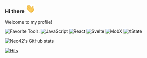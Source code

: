 ### Hi there&nbsp;<img src="./hi.gif" width="30px">

Welcome to my profile!

![Favorite Tools:](https://img.shields.io/badge/favorite%20tools:%20-%23000.svg?&style=for-the-badge)
![JavaScript](https://img.shields.io/badge/javascript%20-%23.svg?&style=for-the-badge&logo=javascript&logoColor=black&color=F7DF1E)
![React](https://img.shields.io/badge/react%20-%23.svg?&style=for-the-badge&logo=react&logoColor=black&color=61DAFB)
![Svelte](https://img.shields.io/badge/svelte%20-%23.svg?&style=for-the-badge&logo=svelte&logoColor=FFF&color=FF3E00)
![MobX](https://img.shields.io/badge/mobx%20-%23.svg?&style=for-the-badge&logo=mobx&logoColor=white&color=FF9955)
![XState](https://img.shields.io/badge/xstate%20-%23.svg?&style=for-the-badge&logo=xstate&logoColor=white&color=black)

![Neo42's GitHub stats](https://github-readme-stats.vercel.app/api?username=neo42&show_icons=false&theme=graywhite&count_private=true&hide_rank=true&hide_stars=true&disable_animations=true&hide_title=true&hide=stars)

[![Hits](https://hits.seeyoufarm.com/api/count/incr/badge.svg?url=https%3A%2F%2Fgithub.com%2Fneo42%2Fneo42&count_bg=%23000000&title_bg=%23000000&icon=&icon_color=%23740808&title=today+%2F+total&edge_flat=false)](https://hits.seeyoufarm.com)

